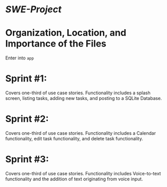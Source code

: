 # *SWE-Project*



# Organization, Location, and Importance of the Files

Enter into ```app```



# Sprint #1:

Covers one-third of use case stories. Functionality includes a splash screen, listing tasks, adding new tasks, and posting to a SQLite Database.


# Sprint #2:

Covers one-third of use case stories. Functionality includes a Calendar functionality, edit task functionality, and delete task functionality.


# Sprint #3:

Covers one-third of use case stories. Functionality includes Voice-to-text functionality and the addition of text originating from voice input.
